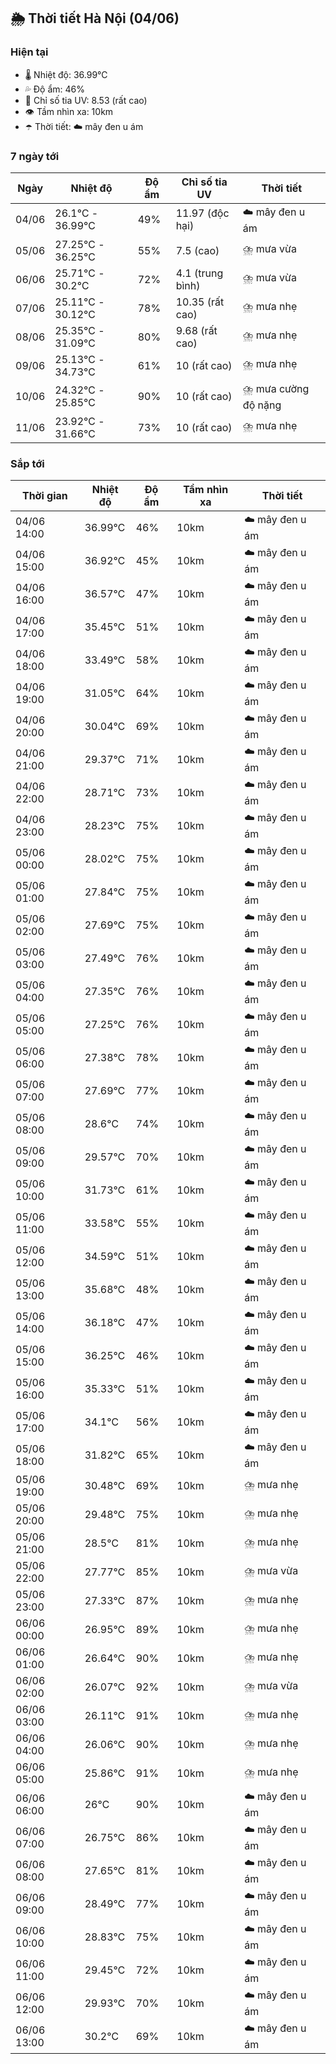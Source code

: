 ## 🌦️ Thời tiết Hà Nội (04/06)

### Hiện tại

- 🌡️ Nhiệt độ: 36.99℃
- 💦 Độ ẩm: 46%
- 🌟 Chỉ số tia UV: 8.53 (rất cao)
- 👁️ Tầm nhìn xa: 10km
- ☂️ Thời tiết: ☁️ mây đen u ám

### 7 ngày tới

| Ngày | Nhiệt độ | Độ ẩm | Chỉ số tia UV | Thời tiết |
| --- | --- | --- | --- | --- |
| 04/06 | 26.1℃ - 36.99℃ | 49% | 11.97 (độc hại) | ☁️ mây đen u ám |
| 05/06 | 27.25℃ - 36.25℃ | 55% | 7.5 (cao) | ⛈️ mưa vừa |
| 06/06 | 25.71℃ - 30.2℃ | 72% | 4.1 (trung bình) | ⛈️ mưa vừa |
| 07/06 | 25.11℃ - 30.12℃ | 78% | 10.35 (rất cao) | ⛈️ mưa nhẹ |
| 08/06 | 25.35℃ - 31.09℃ | 80% | 9.68 (rất cao) | ⛈️ mưa nhẹ |
| 09/06 | 25.13℃ - 34.73℃ | 61% | 10 (rất cao) | ⛈️ mưa nhẹ |
| 10/06 | 24.32℃ - 25.85℃ | 90% | 10 (rất cao) | ⛈️ mưa cường độ nặng |
| 11/06 | 23.92℃ - 31.66℃ | 73% | 10 (rất cao) | ⛈️ mưa nhẹ |

### Sắp tới

| Thời gian | Nhiệt độ | Độ ẩm | Tầm nhìn xa | Thời tiết |
| --- | --- | --- | --- | --- |
| 04/06 14:00 | 36.99℃ | 46% | 10km | ☁️ mây đen u ám |
| 04/06 15:00 | 36.92℃ | 45% | 10km | ☁️ mây đen u ám |
| 04/06 16:00 | 36.57℃ | 47% | 10km | ☁️ mây đen u ám |
| 04/06 17:00 | 35.45℃ | 51% | 10km | ☁️ mây đen u ám |
| 04/06 18:00 | 33.49℃ | 58% | 10km | ☁️ mây đen u ám |
| 04/06 19:00 | 31.05℃ | 64% | 10km | ☁️ mây đen u ám |
| 04/06 20:00 | 30.04℃ | 69% | 10km | ☁️ mây đen u ám |
| 04/06 21:00 | 29.37℃ | 71% | 10km | ☁️ mây đen u ám |
| 04/06 22:00 | 28.71℃ | 73% | 10km | ☁️ mây đen u ám |
| 04/06 23:00 | 28.23℃ | 75% | 10km | ☁️ mây đen u ám |
| 05/06 00:00 | 28.02℃ | 75% | 10km | ☁️ mây đen u ám |
| 05/06 01:00 | 27.84℃ | 75% | 10km | ☁️ mây đen u ám |
| 05/06 02:00 | 27.69℃ | 75% | 10km | ☁️ mây đen u ám |
| 05/06 03:00 | 27.49℃ | 76% | 10km | ☁️ mây đen u ám |
| 05/06 04:00 | 27.35℃ | 76% | 10km | ☁️ mây đen u ám |
| 05/06 05:00 | 27.25℃ | 76% | 10km | ☁️ mây đen u ám |
| 05/06 06:00 | 27.38℃ | 78% | 10km | ☁️ mây đen u ám |
| 05/06 07:00 | 27.69℃ | 77% | 10km | ☁️ mây đen u ám |
| 05/06 08:00 | 28.6℃ | 74% | 10km | ☁️ mây đen u ám |
| 05/06 09:00 | 29.57℃ | 70% | 10km | ☁️ mây đen u ám |
| 05/06 10:00 | 31.73℃ | 61% | 10km | ☁️ mây đen u ám |
| 05/06 11:00 | 33.58℃ | 55% | 10km | ☁️ mây đen u ám |
| 05/06 12:00 | 34.59℃ | 51% | 10km | ☁️ mây đen u ám |
| 05/06 13:00 | 35.68℃ | 48% | 10km | ☁️ mây đen u ám |
| 05/06 14:00 | 36.18℃ | 47% | 10km | ☁️ mây đen u ám |
| 05/06 15:00 | 36.25℃ | 46% | 10km | ☁️ mây đen u ám |
| 05/06 16:00 | 35.33℃ | 51% | 10km | ☁️ mây đen u ám |
| 05/06 17:00 | 34.1℃ | 56% | 10km | ☁️ mây đen u ám |
| 05/06 18:00 | 31.82℃ | 65% | 10km | ☁️ mây đen u ám |
| 05/06 19:00 | 30.48℃ | 69% | 10km | ⛈️ mưa nhẹ |
| 05/06 20:00 | 29.48℃ | 75% | 10km | ⛈️ mưa nhẹ |
| 05/06 21:00 | 28.5℃ | 81% | 10km | ⛈️ mưa nhẹ |
| 05/06 22:00 | 27.77℃ | 85% | 10km | ⛈️ mưa vừa |
| 05/06 23:00 | 27.33℃ | 87% | 10km | ⛈️ mưa nhẹ |
| 06/06 00:00 | 26.95℃ | 89% | 10km | ⛈️ mưa nhẹ |
| 06/06 01:00 | 26.64℃ | 90% | 10km | ⛈️ mưa nhẹ |
| 06/06 02:00 | 26.07℃ | 92% | 10km | ⛈️ mưa vừa |
| 06/06 03:00 | 26.11℃ | 91% | 10km | ⛈️ mưa nhẹ |
| 06/06 04:00 | 26.06℃ | 90% | 10km | ⛈️ mưa nhẹ |
| 06/06 05:00 | 25.86℃ | 91% | 10km | ⛈️ mưa nhẹ |
| 06/06 06:00 | 26℃ | 90% | 10km | ☁️ mây đen u ám |
| 06/06 07:00 | 26.75℃ | 86% | 10km | ☁️ mây đen u ám |
| 06/06 08:00 | 27.65℃ | 81% | 10km | ☁️ mây đen u ám |
| 06/06 09:00 | 28.49℃ | 77% | 10km | ☁️ mây đen u ám |
| 06/06 10:00 | 28.83℃ | 75% | 10km | ☁️ mây đen u ám |
| 06/06 11:00 | 29.45℃ | 72% | 10km | ☁️ mây đen u ám |
| 06/06 12:00 | 29.93℃ | 70% | 10km | ☁️ mây đen u ám |
| 06/06 13:00 | 30.2℃ | 69% | 10km | ☁️ mây đen u ám |

